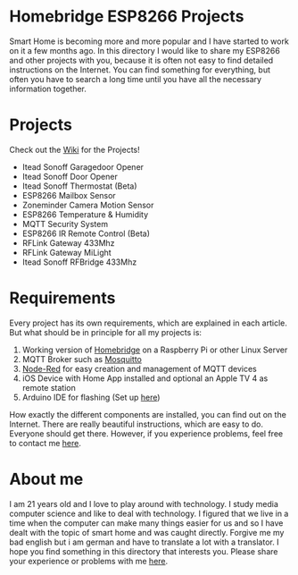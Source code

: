 # Homebridge ESP8266 Projects
Smart Home is becoming more and more popular and I have started to work on it a few months ago. In this directory I would like to share my ESP8266 and other projects with you, because it is often not easy to find detailed instructions on the Internet. You can find something for everything, but often you have to search a long time until you have all the necessary information together.

# Projects
Check out the [Wiki](https://github.com/jannnfe/homebridge-ESP8266-pojects/wiki) for the Projects!
* Itead Sonoff Garagedoor Opener
* Itead Sonoff Door Opener
* Itead Sonoff Thermostat (Beta)
* ESP8266 Mailbox Sensor
* Zoneminder Camera Motion Sensor
* ESP8266 Temperature & Humidity
* MQTT Security System
* ESP8266 IR Remote Control (Beta)
* RFLink Gateway 433Mhz
* RFLink Gateway MiLight
* Itead Sonoff RFBridge 433Mhz

# Requirements
Every project has its own requirements, which are explained in each article. But what should be in principle for all my projects is:
1. Working version of [Homebridge](https://github.com/nfarina/homebridge) on a Raspberry Pi or other Linux Server
2. MQTT Broker such as [Mosquitto](https://mosquitto.org/)
3. [Node-Red](https://nodered.org/) for easy creation and management of MQTT devices
4. iOS Device with Home App installed and optional an Apple TV 4 as remote station
5. Arduino IDE for flashing (Set up [here](https://github.com/arendst/Sonoff-Tasmota/wiki/Arduino-IDE))

How exactly the different components are installed, you can find out on the Internet. There are really beautiful instructions, which are easy to do. Everyone should get there. However, if you experience problems, feel free to contact me [here](https://github.com/jannnfe/homebridge-ESP8266-pojects/issues).

# About me
I am 21 years old and I love to play around with technology. I study media computer science and like to deal with technology. I figured that we live in a time when the computer can make many things easier for us and so I have dealt with the topic of smart home and was caught directly. Forgive me my bad english but i am german and have to translate a lot with a translator. I hope you find something in this directory that interests you. Please share your experience or problems with me [here](https://github.com/jannnfe/homebridge-ESP8266-pojects/issues).
